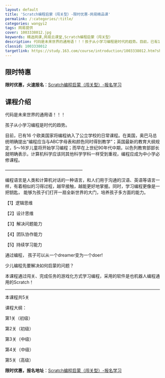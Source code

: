 ```yaml
---
layout: default
title: 'Scratch编程启蒙（闯关型）-限时优惠-网易精品课'
permalink: /:categories/:title/
categories: wangyi2
tags: 网易提供
cover: 1003338012.jpg
keywords: 精选网课,网易云课堂,Scratch编程启蒙（闯关型）
description: 代码是未来世界的通用语！！！孩子从小学习编程是时代的趋势。目前，已有16个欧美国家将编程纳入了公立学校的日常课程。在美国
classid: 1003338012
targetlink: https://study.163.com/course/introduction/1003338012.htm?share=1&shareId=1025206652&utm_campaign=share&utm_medium=iphoneShare&utm_source=&utm_u=1025206652
---
```


## 限时特惠

**限时优惠，火速报名**：[Scratch编程启蒙（闯关型）-报名学习](https://study.163.com/course/introduction/1003338012.htm?share=1&shareId=1025206652&utm_campaign=share&utm_medium=iphoneShare&utm_source=&utm_u=1025206652)

## 课程介绍

代码是未来世界的通用语！！！

孩子从小学习编程是时代的趋势。

目前，已有16 个欧美国家将编程纳入了公立学校的日常课程。在美国，奥巴马总统明确提出“编程应当与ABC字母表和颜色同时得到教学”；英国最新的教育大纲规定，5～16岁儿童将开始学习编程；而早在上世纪90年代中期，以色列教育部部长就明确表示，计算机科学应该同其他科学学科一样受到重视，编程应成为中小学必修课程。

——————————————————

编程语言是人类和计算机对话的一种语言，和人们用于沟通的汉语、英语等语言一样，有着相似的习得过程，越早接触，越能更好地掌握。同时，学习编程更像是一把钥匙， 能够为孩子们打开一扇全新世界的大门，培养孩子多方面的能力。

【1】逻辑思维

【2】设计思维

【3】解决问题能力

【4】团队协作能力

【5】持续学习能力

通过编程， 孩子可以从一个dreamer变为一个doer!

少儿编程先要解决如何启蒙的问题？

本课程通过闯关、完成任务的游戏化方式学习编程，采用的软件是也机器人编程通用的Scratch！



-------------------------

本课程共5关

课程大纲：

第1关（初级）

第2关（初级）

第3关（中级）

第4关（中级）

第5关（高级）

**限时优惠，报名地址**：[Scratch编程启蒙（闯关型）-报名学习](https://study.163.com/course/introduction/1003338012.htm?share=1&shareId=1025206652&utm_campaign=share&utm_medium=iphoneShare&utm_source=&utm_u=1025206652)

